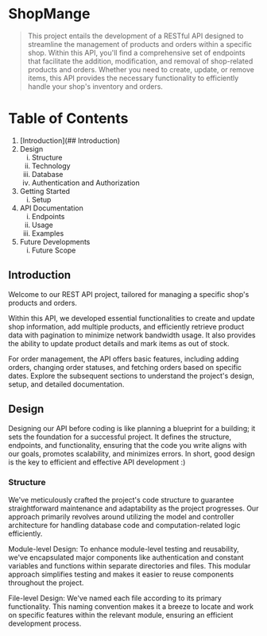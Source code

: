 # ShopMange

>This project entails the development of a RESTful API designed to streamline the management of products and orders within a specific shop. Within this API, you'll find a comprehensive set of endpoints that facilitate the addition, modification, and removal of shop-related products and orders. Whether you need to create, update, or remove items, this API provides the necessary functionality to efficiently handle your shop's inventory and orders.

# Table of Contents
<ol type="1">
  <li>[Introduction](## Introduction)</li>
  <li>Design
    <ol type="i">
      <li>Structure</li>
      <li>Technology</li>
      <li>Database</li>
      <li>Authentication and Authorization</li>
    </ol>
  </li>
  <li>Getting Started
    <ol type="i">
      <li>Setup</li>
    </ol>
  </li>
  <li>API Documentation
    <ol type="i">
      <li>Endpoints</li>
      <li>Usage</li>
      <li>Examples</li>
    </ol>
  </li>
  <li>Future Developments
    <ol type="i">
      <li>Future Scope</li>
    </ol>
  </li>
</ol>

## Introduction
Welcome to our REST API project, tailored for managing a specific shop's products and orders.

Within this API, we developed essential functionalities to create and update shop information, add multiple products, and efficiently retrieve product data with pagination to minimize network bandwidth usage. It also provides the ability to update product details and mark items as out of stock.

For order management, the API offers basic features, including adding orders, changing order statuses, and fetching orders based on specific dates. Explore the subsequent sections to understand the project's design, setup, and detailed documentation.

## Design
Designing our API before coding is like planning a blueprint for a building; it sets the foundation for a successful project. It defines the structure, endpoints, and functionality, ensuring that the code you write aligns with our goals, promotes scalability, and minimizes errors. In short, good design is the key to efficient and effective API development :)
### Structure
We've meticulously crafted the project's code structure to guarantee straightforward maintenance and adaptability as the project progresses. Our approach primarily revolves around utilizing the model and controller architecture for handling database code and computation-related logic efficiently.

Module-level Design: To enhance module-level testing and reusability, we've encapsulated major components like authentication and constant variables and functions within separate directories and files. This modular approach simplifies testing and makes it easier to reuse components throughout the project.

File-level Design: We've named each file according to its primary functionality. This naming convention makes it a breeze to locate and work on specific features within the relevant module, ensuring an efficient development process.

